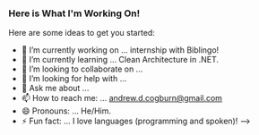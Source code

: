 ### Here is What I'm Working On! 

Here are some ideas to get you started:

- 🔭 I’m currently working on ... internship with Biblingo!
- 🌱 I’m currently learning ... Clean Architecture in .NET.
- 👯 I’m looking to collaborate on ... 
- 🤔 I’m looking for help with ... 
- 💬 Ask me about ... 
- 📫 How to reach me: ... andrew.d.cogburn@gmail.com
- 😄 Pronouns: ... He/Him.
- ⚡ Fun fact: ... I love languages (programming and spoken)!
-->
